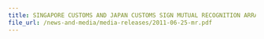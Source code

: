 ```yaml
---
title: SINGAPORE CUSTOMS AND JAPAN CUSTOMS SIGN MUTUAL RECOGNITION ARRANGEMENT ON SUPPLY CHAIN SECURITY 
file_url: /news-and-media/media-releases/2011-06-25-mr.pdf
---
```

